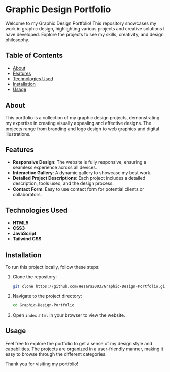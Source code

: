 # Graphic Design Portfolio

Welcome to my Graphic Design Portfolio! This repository showcases my work in graphic design, highlighting various projects and creative solutions I have developed. Explore the projects to see my skills, creativity, and design philosophy.

## Table of Contents
- [About](#about)
- [Features](#features)
- [Technologies Used](#technologies-used)
- [Installation](#installation)
- [Usage](#usage)


## About
This portfolio is a collection of my graphic design projects, demonstrating my expertise in creating visually appealing and effective designs. The projects range from branding and logo design to web graphics and digital illustrations.

## Features
- **Responsive Design**: The website is fully responsive, ensuring a seamless experience across all devices.
- **Interactive Gallery**: A dynamic gallery to showcase my best work.
- **Detailed Project Descriptions**: Each project includes a detailed description, tools used, and the design process.
- **Contact Form**: Easy to use contact form for potential clients or collaborators.

## Technologies Used
- **HTML5**
- **CSS3**
- **JavaScript**
- **Tailwind CSS**


## Installation
To run this project locally, follow these steps:

1. Clone the repository:
   ```bash
   git clone https://github.com/Hesara2003/Graphic-Design-Portfolio.git
   ```

2. Navigate to the project directory:
   ```bash
   cd Graphic-Design-Portfolio
   ```

3. Open `index.html` in your browser to view the website.

## Usage
Feel free to explore the portfolio to get a sense of my design style and capabilities. The projects are organized in a user-friendly manner, making it easy to browse through the different categories.




Thank you for visiting my portfolio!

